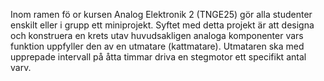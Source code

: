 Inom ramen fö or kursen Analog Elektronik 2 (TNGE25) gör alla studenter enskilt eller i grupp ett
miniprojekt. Syftet med detta projekt är att designa och konstruera en krets utav huvudsakligen
analoga komponenter vars funktion uppfyller den av en utmatare (kattmatare). Utmataren ska med
upprepade intervall på åtta timmar driva en stegmotor ett specifikt antal varv.
